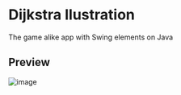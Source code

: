 # Dijkstra Ilustration
The game alike app with Swing elements on Java

## Preview

![image](https://github.com/code2solving/djikstra-illustration-java/assets/113906959/b0f5b3f8-f3d6-4b75-a424-4f195fd15ee5)
